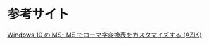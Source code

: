 # 参考サイト

[Windows 10 の MS-IME でローマ字変換表をカスタマイズする (AZIK)](https://www.detblog.com/windows-10-%E3%81%AE-ms-ime-%E3%81%A7%E3%83%AD%E3%83%BC%E3%83%9E%E5%AD%97%E5%A4%89%E6%8F%9B%E8%A1%A8%E3%82%92%E3%82%AB%E3%82%B9%E3%82%BF%E3%83%9E%E3%82%A4%E3%82%BA%E3%81%99%E3%82%8B-azik/)

